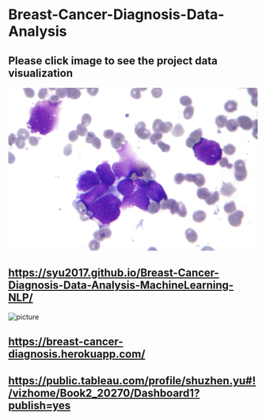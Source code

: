 # Breast-Cancer-Diagnosis-Data-Analysis
## Please click image to see the project data visualization

<a href="https://syu2017.github.io/Breast-Cancer-Diagnosis-Data-Analysis-MachineLearning-NLP" target="_blank"><img src="./image/dataset-image.jpg" alt="dataset-image"></a>

## https://syu2017.github.io/Breast-Cancer-Diagnosis-Data-Analysis-MachineLearning-NLP/

![picture](image/page.png)

## https://breast-cancer-diagnosis.herokuapp.com/

## https://public.tableau.com/profile/shuzhen.yu#!/vizhome/Book2_20270/Dashboard1?publish=yes

